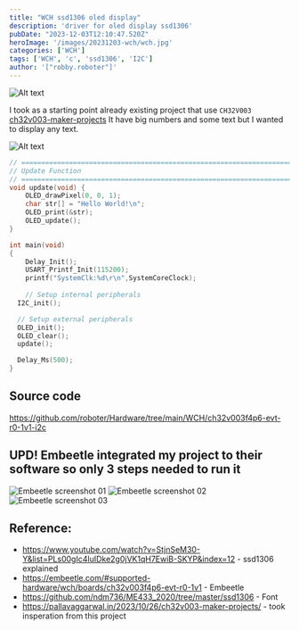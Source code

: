 ```yaml
---
title: "WCH ssd1306 oled display"
description: 'driver for oled display ssd1306'
pubDate: "2023-12-03T12:10:47.520Z"
heroImage: '/images/20231203-wch/wch.jpg'
categories: ['WCH']
tags: ['WCH', 'c', 'ssd1306', 'I2C']
author: '["robby.roboter"]'
---
```


![Alt text](/images/20231203-wch/embeetle.png)

I took as a starting point already existing project that use `CH32V003`
[ch32v003-maker-projects](https://pallavaggarwal.in/2023/10/26/ch32v003-maker-projects/)
It have big numbers and some text but I wanted to display any text.


![Alt text](/images/20231203-wch/schematic.svg)

```c
// ===================================================================================
// Update Function
// ===================================================================================
void update(void) {
	OLED_drawPixel(0, 0, 1);
	char str[] = "Hello World!\n";
	OLED_print(&str);
	OLED_update();
}

int main(void)
{
	Delay_Init();
	USART_Printf_Init(115200);
	printf("SystemClk:%d\r\n",SystemCoreClock);
	
	// Setup internal peripherals
  I2C_init();

  // Setup external peripherals
  OLED_init();
  OLED_clear();
  update();

  Delay_Ms(500);
}

```
## Source code
https://github.com/roboter/Hardware/tree/main/WCH/ch32v003f4p6-evt-r0-1v1-i2c

## UPD! Embeetle integrated my project to their software so only 3 steps needed to run it

![Embeetle screenshot 01](/images/20231203-wch/screenshot_01.png)
![Embeetle screenshot 02](/images/20231203-wch/screenshot_02.png)
![Embeetle screenshot 03](/images/20231203-wch/screenshot_03.png)


## Reference: 
* https://www.youtube.com/watch?v=StjnSeM30-Y&list=PLs00gIc4luIDke2g0jVK1qH7EwiB-SKYP&index=12 - ssd1306 explained
* https://embeetle.com/#supported-hardware/wch/boards/ch32v003f4p6-evt-r0-1v1 - Embeetle
* https://github.com/ndm736/ME433_2020/tree/master/ssd1306  - Font
* https://pallavaggarwal.in/2023/10/26/ch32v003-maker-projects/ - took insperation from this project